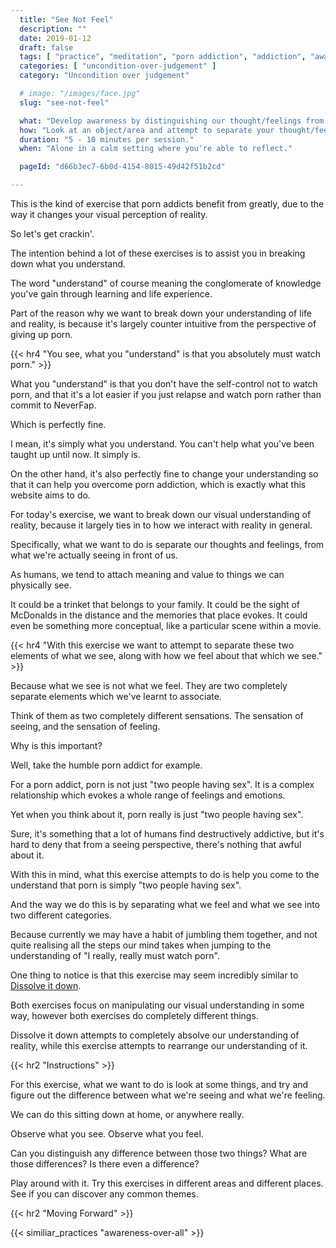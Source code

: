 ```yaml
---
  title: "See Not Feel"
  description: ""
  date: 2019-01-12
  draft: false
  tags: [ "practice", "meditation", "porn addiction", "addiction", "awareness", "awareness exercises", "perspective", "nofap", "neverfap", "neverfap deluxe" ]
  categories: [ "uncondition-over-judgement" ]
  category: "Uncondition over judgement"

  # image: "/images/face.jpg"
  slug: "see-not-feel"

  what: "Develop awareness by distinguishing our thought/feelings from our visual perception."
  how: "Look at an object/area and attempt to separate your thought/feelings from what you're actually seeing."
  duration: "5 - 10 minutes per session."
  when: "Alone in a calm setting where you're able to reflect."

  pageId: "d66b3ec7-6b0d-4154-8015-49d42f51b2cd"

---
```


<!-- Seeing is not a feeling. -->

<!-- {{< hr2 "Context" >}} -->

This is the kind of exercise that porn addicts benefit from greatly, due to the way it changes your visual perception of reality.

So let's get crackin'.

The intention behind a lot of these exercises is to assist you in breaking down what you understand.

The word "understand" of course meaning the conglomerate of knowledge you've gain through learning and life experience.

Part of the reason why we want to break down your understanding of life and reality, is because it's largely counter intuitive from the perspective of giving up porn. 


{{< hr4 "You see, what you "understand" is that you absolutely must watch porn." >}}


What you "understand" is that you don't have the self-control not to watch porn, and that it's a lot easier if you just relapse and watch porn rather than commit to NeverFap. 

Which is perfectly fine.

I mean, it's simply what you understand. You can't help what you've been taught up until now. It simply is.

On the other hand, it's also perfectly fine to change your understanding so that it can help you overcome porn addiction, which is exactly what this website aims to do.

For today's exercise, we want to break down our visual understanding of reality, because it largely ties in to how we interact with reality in general.

Specifically, what we want to do is separate our thoughts and feelings, from what we're actually seeing in front of us.

As humans, we tend to attach meaning and value to things we can physically see.

It could be a trinket that belongs to your family. It could be the sight of McDonalds in the distance and the memories that place evokes. It could even be something more conceptual, like a particular scene within a movie. 


{{< hr4 "With this exercise we want to attempt to separate these two elements of what we see, along with how we feel about that which we see." >}}


Because what we see is not what we feel. They are two completely separate elements which we've learnt to associate.

Think of them as two completely different sensations. The sensation of seeing, and the sensation of feeling. 

Why is this important?

Well, take the humble porn addict for example.

For a porn addict, porn is not just "two people having sex". It is a complex relationship which evokes a whole range of feelings and emotions.

Yet when you think about it, porn really is just "two people having sex". 

Sure, it's something that a lot of humans find destructively addictive, but it's hard to deny that from a seeing perspective, there's nothing that awful about it. 

With this in mind, what this exercise attempts to do is help you come to the understand that porn is simply "two people having sex".

And the way we do this is by separating what we feel and what we see into two different categories. 

Because currently we may have a habit of jumbling them together, and not quite realising all the steps our mind takes when jumping to the understanding of "I really, really must watch porn".

One thing to notice is that this exercise may seem incredibly similar to <a class="link" href="/practices/dissolve-it-down/">Dissolve it down</a>.

Both exercises focus on manipulating our visual understanding in some way, however both exercises do completely different things.

Dissolve it down attempts to completely absolve our understanding of reality, while this exercise attempts to rearrange our understanding of it.


{{< hr2 "Instructions" >}}


For this exercise, what we want to do is look at some things, and try and figure out the difference between what we're seeing and what we're feeling. 

We can do this sitting down at home, or anywhere really.

Observe what you see. Observe what you feel.

Can you distinguish any difference between those two things? What are those differences? Is there even a difference?

Play around with it. Try this exercises in different areas and different places. See if you can discover any common themes.


{{< hr2 "Moving Forward" >}}

 

{{< similiar_practices "awareness-over-all" >}}


<!-- 
{{< hr2 "Additional Resources" >}}  -->

<!-- maybe link to other  -->

